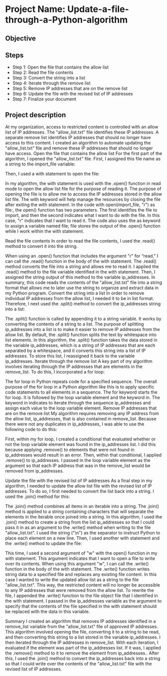 # Project Name: Update-a-file-through-a-Python-algorithm

## Objective

## Steps

- Step 1: Open the file that contains the allow list
- Step 2: Read the file contents
- Step 3: Convert the string into a list
- Step 4: Iterate through the remove list
- Step 5: Remove IP addresses that are on the remove list
- Step 6: Update the file with the revised list of IP addresses
- Step 7: Finalize your document

## Project description
At my organization, access to restricted content is controlled with an allow list of IP addresses.
The "allow_list.txt" file identifies these IP addresses. A separate remove list identifies IP
addresses that should no longer have access to this content. I created an algorithm to
automate updating the "allow_list.txt" file and remove these IP addresses that should
no longer have access.
Open the file that contains the allow list
For the first part of the algorithm, I opened the "allow_list.txt" file. First, I assigned this
file name as a string to the import_file variable:

Then, I used a with statement to open the file:

In my algorithm, the with statement is used with the .open() function in read mode to open
the allow list file for the purpose of reading it. The purpose of opening the file is to allow me to
access the IP addresses stored in the allow list file. The with keyword will help manage the
resources by closing the file after exiting the with statement. In the code with
open(import_file, "r") as file:, the open() function has two parameters. The first
identifies the file to import, and then the second indicates what I want to do with the file. In this
case, "r" indicates that I want to read it. The code also uses the as keyword to assign a
variable named file; file stores the output of the .open() function while I work within the
with statement.

Read the file contents
In order to read the file contents, I used the .read() method to convert it into the string.

When using an .open() function that includes the argument "r" for “read,” I can call the
.read() function in the body of the with statement. The .read() method converts the file
into a string and allows me to read it. I applied the .read() method to the file variable
identified in the with statement. Then, I assigned the string output of this method to the
variable ip_addresses.
In summary, this code reads the contents of the "allow_list.txt" file into a string format
that allows me to later use the string to organize and extract data in my Python program.
Convert the string into a list
In order to remove individual IP addresses from the allow list, I needed it to be in list format.
Therefore, I next used the .split() method to convert the ip_addresses string into a list:

The .split() function is called by appending it to a string variable. It works by converting the
contents of a string to a list. The purpose of splitting ip_addresses into a list is to make it
easier to remove IP addresses from the allow list. By default, the .split() function splits the
text by whitespace into list elements. In this algorithm, the .split() function takes the data
stored in the variable ip_addresses, which is a string of IP addresses that are each
separated by a whitespace, and it converts this string into a list of IP addresses. To store this
list, I reassigned it back to the variable ip_addresses.
Iterate through the remove list
A key part of my algorithm involves iterating through the IP addresses that are elements in the
remove_list. To do this, I incorporated a for loop:

The for loop in Python repeats code for a specified sequence. The overall purpose of the for
loop in a Python algorithm like this is to apply specific code statements to all elements in a
sequence. The for keyword starts the for loop. It is followed by the loop variable element
and the keyword in. The keyword in indicates to iterate through the sequence
ip_addresses and assign each value to the loop variable element.
Remove IP addresses that are on the remove list
My algorithm requires removing any IP address from the allow list, ip_addresses, that is also
contained in remove_list. Because there were not any duplicates in ip_addresses, I was
able to use the following code to do this:

First, within my for loop, I created a conditional that evaluated whether or not the loop
variable element was found in the ip_addresses list. I did this because applying
.remove() to elements that were not found in ip_addresses would result in an error.
Then, within that conditional, I applied .remove() to ip_addresses. I passed in the loop
variable element as the argument so that each IP address that was in the remove_list
would be removed from ip_addresses.

Update the file with the revised list of IP addresses
As a final step in my algorithm, I needed to update the allow list file with the revised list of IP
addresses. To do so, I first needed to convert the list back into a string. I used the .join()
method for this:

The .join() method combines all items in an iterable into a string. The .join() method is
applied to a string containing characters that will separate the elements in the iterable once
joined into a string. In this algorithm, I used the .join() method to create a string from the
list ip_addresses so that I could pass it in as an argument to the .write() method when
writing to the file "allow_list.txt". I used the string ("\n") as the separator to instruct
Python to place each element on a new line.
Then, I used another with statement and the .write() method to update the file:

This time, I used a second argument of "w" with the open() function in my with statement.
This argument indicates that I want to open a file to write over its contents. When using this
argument "w", I can call the .write() function in the body of the with statement. The
.write() function writes string data to a specified file and replaces any existing file content.
In this case I wanted to write the updated allow list as a string to the file "allow_list.txt".
This way, the restricted content will no longer be accessible to any IP addresses that were
removed from the allow list. To rewrite the file, I appended the .write() function to the file
object file that I identified in the with statement. I passed in the ip_addresses variable as
the argument to specify that the contents of the file specified in the with statement should
be replaced with the data in this variable.

Summary
I created an algorithm that removes IP addresses identified in a remove_list variable from
the "allow_list.txt" file of approved IP addresses. This algorithm involved opening the
file, converting it to a string to be read, and then converting this string to a list stored in the
variable ip_addresses. I then iterated through the IP addresses in remove_list. With each
iteration, I evaluated if the element was part of the ip_addresses list. If it was, I applied the
.remove() method to it to remove the element from ip_addresses.. After this, I used the
.join() method to convert the ip_addresses back into a string so that I could write over
the contents of the "allow_list.txt" file with the revised list of IP addresses.
